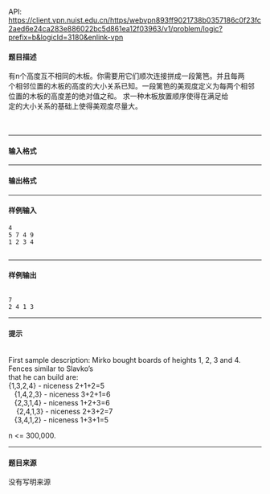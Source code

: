 API: https://client.vpn.nuist.edu.cn/https/webvpn893ff9021738b0357186c0f23fc2aed6e24ca283e886022bc5d861ea12f03963/v1/problem/logic?prefix=b&logicId=3180&enlink-vpn

#### 题目描述

有n个高度互不相同的木板。你需要用它们顺次连接拼成一段篱笆。并且每两  
个相邻位置的木板的高度的大小关系已知。一段篱笆的美观度定义为每两个相邻  
位置的木板的高度差的绝对值之和。 求一种木板放置顺序使得在满足给  
定的大小关系的基础上使得美观度尽量大。   
   
 

---

#### 输入格式

---

#### 输出格式

---

#### 样例输入
```
4 
5 7 4 9 
1 2 3 4 
 

```

---

#### 样例输出
```
 
7 
2 4 1 3 
```

---

#### 提示

   
First sample description: Mirko bought boards of heights 1, 2, 3 and 4. Fences similar to Slavko’s  
that he can build are:  
{1,3,2,4} - niceness 2+1+2=5  
   {1,4,2,3} - niceness 3+2+1=6  
   {2,3,1,4} - niceness 1+2+3=6  
    {2,4,1,3} - niceness 2+3+2=7  
   {3,4,1,2} - niceness 1+3+1=5

n <= 300,000.   

---

#### 题目来源

没有写明来源
